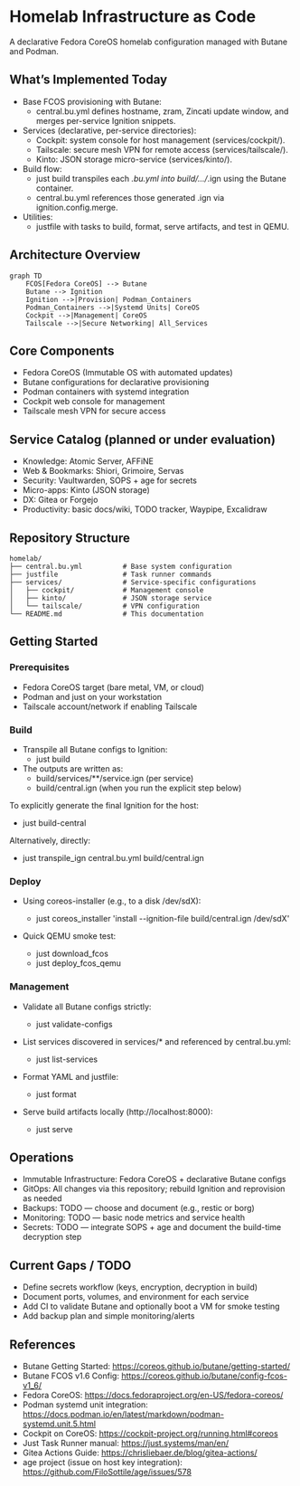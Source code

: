 # Homelab Infrastructure as Code

A declarative Fedora CoreOS homelab configuration managed with Butane and Podman.

## What’s Implemented Today

- Base FCOS provisioning with Butane:
  - central.bu.yml defines hostname, zram, Zincati update window, and merges per-service Ignition snippets.
- Services (declarative, per-service directories):
  - Cockpit: system console for host management (services/cockpit/).
  - Tailscale: secure mesh VPN for remote access (services/tailscale/).
  - Kinto: JSON storage micro-service (services/kinto/).
- Build flow:
  - just build transpiles each *.bu.yml into build/.../*.ign using the Butane container.
  - central.bu.yml references those generated .ign via ignition.config.merge.
- Utilities:
  - justfile with tasks to build, format, serve artifacts, and test in QEMU.

## Architecture Overview

```mermaid
graph TD
    FCOS[Fedora CoreOS] --> Butane
    Butane --> Ignition
    Ignition -->|Provision| Podman_Containers
    Podman_Containers -->|Systemd Units| CoreOS
    Cockpit -->|Management| CoreOS
    Tailscale -->|Secure Networking| All_Services
```

## Core Components

- Fedora CoreOS (Immutable OS with automated updates)
- Butane configurations for declarative provisioning
- Podman containers with systemd integration
- Cockpit web console for management
- Tailscale mesh VPN for secure access

## Service Catalog (planned or under evaluation)

- Knowledge: Atomic Server, AFFiNE
- Web & Bookmarks: Shiori, Grimoire, Servas
- Security: Vaultwarden, SOPS + age for secrets
- Micro-apps: Kinto (JSON storage)
- DX: Gitea or Forgejo
- Productivity: basic docs/wiki, TODO tracker, Waypipe, Excalidraw

## Repository Structure

```
homelab/
├── central.bu.yml          # Base system configuration
├── justfile                # Task runner commands
├── services/               # Service-specific configurations
│   ├── cockpit/            # Management console
│   ├── kinto/              # JSON storage service
│   └── tailscale/          # VPN configuration
└── README.md               # This documentation
```

## Getting Started

### Prerequisites
- Fedora CoreOS target (bare metal, VM, or cloud)
- Podman and just on your workstation
- Tailscale account/network if enabling Tailscale

### Build
- Transpile all Butane configs to Ignition:
  - just build
- The outputs are written as:
  - build/services/**/service.ign (per service)
  - build/central.ign (when you run the explicit step below)

To explicitly generate the final Ignition for the host:
- just build-central

Alternatively, directly:
- just transpile_ign central.bu.yml build/central.ign

### Deploy

- Using coreos-installer (e.g., to a disk /dev/sdX):
  - just coreos_installer 'install --ignition-file build/central.ign /dev/sdX'

- Quick QEMU smoke test:
  - just download_fcos
  - just deploy_fcos_qemu

### Management

- Validate all Butane configs strictly:
  - just validate-configs

- List services discovered in services/* and referenced by central.bu.yml:
  - just list-services

- Format YAML and justfile:
  - just format

- Serve build artifacts locally (http://localhost:8000):
  - just serve

## Operations

- Immutable Infrastructure: Fedora CoreOS + declarative Butane configs
- GitOps: All changes via this repository; rebuild Ignition and reprovision as needed
- Backups: TODO — choose and document (e.g., restic or borg)
- Monitoring: TODO — basic node metrics and service health
- Secrets: TODO — integrate SOPS + age and document the build-time decryption step

## Current Gaps / TODO

- Define secrets workflow (keys, encryption, decryption in build)
- Document ports, volumes, and environment for each service
- Add CI to validate Butane and optionally boot a VM for smoke testing
- Add backup plan and simple monitoring/alerts

## References

- Butane Getting Started: https://coreos.github.io/butane/getting-started/
- Butane FCOS v1.6 Config: https://coreos.github.io/butane/config-fcos-v1_6/
- Fedora CoreOS: https://docs.fedoraproject.org/en-US/fedora-coreos/
- Podman systemd unit integration: https://docs.podman.io/en/latest/markdown/podman-systemd.unit.5.html
- Cockpit on CoreOS: https://cockpit-project.org/running.html#coreos
- Just Task Runner manual: https://just.systems/man/en/
- Gitea Actions Guide: https://chrisliebaer.de/blog/gitea-actions/
- age project (issue on host key integration): https://github.com/FiloSottile/age/issues/578
